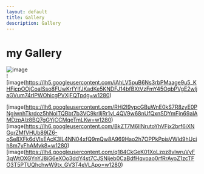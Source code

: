 ```yaml
---
layout: default
title: Gallery
description: Gallery
---
```


# my Gallery
![image](https://media.discordapp.net/attachments/631419020783910912/675882089039790120/Illicit.jpg)
<br>
![image(https://lh5.googleusercontent.com/iAhLV5puB6Ns3rbPMaage9u5_KHFjcpOOjCoaISso8FUwKrfYIfJKadKe5KNDFJ14bfBXtVzFmY45OqbPVgE2wljaGVum74rIPWOhicgPVXjFQTpdg=w1280)
<br>

[image(https://lh6.googleusercontent.com/RHj2I9ypcGBuWnE0kS7R8zyE0PNgjwnhTkrdoz5hNolTQBbt7b3VC9krlljRr1vL4QV9w68nUfQxnSDYmFjn69alAMDzpAlz8BQ7gGYjCCMqeTmLKw=w1280)
<br>
[image(https://lh6.googleusercontent.com/BkZT7M6IlNrutoYhVFjx2brf6iXNGqrZMfVHUb89IZ6-oSe8XFk6dVIsEAcK3lL4NN04xfQ9mQw8A969Hao2h7OPPkPpisVWId9hUcih8m7yFhAMvk8=w1280)
<br>
[image(https://lh4.googleusercontent.com/q184CkGeK01XoLzpz8vlwruVyF3qWtOXGYnYJ8iG6eXOo3ddY4st7CJSNijeb0CaBdfHqvoao0rfRrAyoZ1zcTFO3T5PTUQhchwW9tx_GV3T4eVLApo=w1280)
<br>





